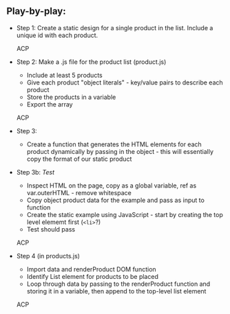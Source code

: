 ## Play-by-play:

* Step 1: Create a static design for a single product in the list. Include a unique id with each product.

    ACP

* Step 2: Make a .js file for the product list (product.js)
    * Include at least 5 products
    * Give each product "object literals" - key/value pairs to describe each product
    * Store the products in a variable
    * Export the array 

    ACP

* Step 3: 
    * Create a function that generates the HTML elements for each product dynamically by passing in the object - this will essentially copy the format of our static product
* Step 3b: _Test_
    * Inspect HTML on the page, copy as a global variable, ref as var.outerHTML - remove whitespace
    * Copy object product data for the example and pass as input to function
    * Create the static example using JavaScript - start by creating the top level elememt first (`<li>`?)
    * Test should pass

    ACP

* Step 4 (in products.js)
    * Import data and renderProduct DOM function
    * Identify List element for products to be placed
    * Loop through data by passing to the renderProduct function and storing it in a variable, then append to the top-level list element

    ACP
        
